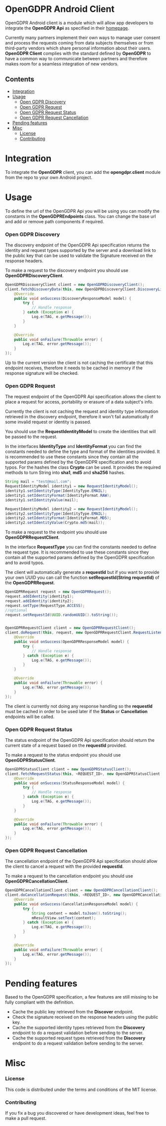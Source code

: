 # OpenGDPR Android Client

OpenGDPR Android client is a module which will allow app developers to integrate the **OpenGDPR Api** as specified in their [homepage](https://www.opengdpr.org).

Currently many partners implement their own ways to manage user consent and process the requests coming from data subjects themselves or from third-party vendors which share personal information about their users. **OpenGDPR Client** complies with the standard defined by **OpenGDPR** to have a common way to communicate between partners and therefore makes room for a seamless integration of new vendors.

## Contents

* [Integration](#integration)
* [Usage](#usage)
    * [Open GDPR Discovery](#opengdpr-discovery)
    * [Open GDPR Request](#opengdpr-request)
    * [Open GDPR Request Status](#opengdpr-status)
    * [Open GDPR Request Cancellation](#opengdpr-cancel)
* [Pending features](#pending-features)
* [Misc](#misc)
    * [License](#misc_license)
    * [Contributing](#misc_contributing)

<a name="integration"></a>
# Integration

To integrate the **OpenGDPR** client, you can add the **opengdpr.client** module from the repo to your own Android project.

<a name="usage"></a>
# Usage

To define the url of the OpenGDPR Api you will be using you can modify the constants in the **OpenGDPREndpoints** class. You can change the base url and add or remove path components if required.

<a name="opengdpr-discovery"></a>
### Open GDPR Discovery

The discovery endpoint of the OpenGDPR Api specification returns the identity and request types supported by the server and a download link to the public key that can be used to validate the Signature received on the response headers.

To make a request to the discovery endpoint you should use **OpenGDPRDiscoveryClient**.

``` Java
OpenGDPRDiscoveryClient client = new OpenGDPRDiscoveryClient();
client.fetchDiscoveryData(this, new OpenGDPRDiscoveryClient.DiscoveryListener() {
    @Override
    public void onSuccess(DiscoveryResponseModel model) {
        try {
            // Handle response
        } catch (Exception e) {
            Log.e(TAG, e.getMessage());
        }
    }

    @Override
    public void onFailure(Throwable error) {
        Log.e(TAG, error.getMessage());
    }
});
```

Up to the current version the client is not caching the certificate that this endpoint receives, therefore it needs to be cached in memory if the response signature will be checked.

<a name="opengdpr-request"></a>
### Open GDPR Request

The request endpoint of the OpenGDPR Api specification allows the client to place a request for access, portability or erasure of a data subject's info. 

Currently the client is not caching the request and identity type information retrieved in the discovery endpoint, therefore it won't fail automatically if some invalid request or identity is passed.

You should use the **RequestIdentityModel** to create the identities that will be passed to the request.

In the interfaces **IdentityType** and **IdentityFormat** you can find the constants needed to define the type and format of the identities provided. It is recommended to use these constants since they contain all the supported params defined by the OpenGDPR specification and to avoid typos. For the hashes the class **Crypto** can be used. It provides the required methods to turn String into **sha1**, **md5** and **sha256** hashes.

``` Java
String mail = "test@mail.com";
RequestIdentityModel identity1 = new RequestIdentityModel();
identity1.setIdentityType(IdentityType.EMAIL);
identity1.setIdentityFormat(IdentityFormat.RAW);
identity1.setIdentityValue(mail);

RequestIdentityModel identity2 = new RequestIdentityModel();
identity2.setIdentityType(IdentityType.EMAIL);
identity2.setIdentityFormat(IdentityFormat.MD5);
identity2.setIdentityValue(Crypto.md5(mail));
```

To make a request to the endpoint you should use **OpenGDPRRequestClient**.

In the interface **RequestType** you can find the constants needed to define the request type. It is recommended to use these constants since they contain all the supported params defined by the OpenGDPR specification and to avoid typos.

The client will automatically generate a **requestId** but if you want to provide your own UUID you can call the function **setRequestId(String requestId)** of the **OpenGDPRRequest**.

``` Java
OpenGDPRRequest request = new OpenGDPRRequest();
request.addIdentity(identity1);
request.addIdentity(identity2);
request.setType(RequestType.ACCESS);
//optional
request.setRequestId(UUID.randomUUID().toString());


OpenGDPRRequestClient client = new OpenGDPRRequestClient();
client.doRequest(this, request, new OpenGDPRRequestClient.RequestListener() {
    @Override
    public void onSuccess(OpenGDPRResponseModel model) {
        try {
            // Handle response
        } catch (Exception e) {
            Log.e(TAG, e.getMessage());
        }
    }

    @Override
    public void onFailure(Throwable error) {
        Log.e(TAG, error.getMessage());
    }
});
```

The client is currently not doing any response handling so the **requestId** must be cached in order to be used later if the **Status** or **Cancellation** endpoints will be called.

<a name="opengdpr-status"></a>
### Open GDPR Request Status

The status endpoint of the OpenGDPR Api specification should return the current state of a request based on the **requestId** provided.

To make a request to the status endpoint you should use **OpenGDPRStatusClient**.

``` Java
OpenGDPRStatusClient client = new OpenGDPRStatusClient();
client.fetchRequestStatus(this, <REQUEST_ID>, new OpenGDPRStatusClient.StatusListener() {
    @Override
    public void onSuccess(StatusResponseModel model) {
        try {
            // Handle response
        } catch (Exception e) {
            Log.e(TAG, e.getMessage());
        }
    }

    @Override
    public void onFailure(Throwable error) {
        Log.e(TAG, error.getMessage());
    }
});
```

<a name="opengdpr-cancel"></a>
### Open GDPR Request Cancellation

The cancellation endpoint of the OpenGDPR Api specification should allow the client to cancel a request with the provided **requestId**.

To make a request to the cancellation endpoint you should use **OpenGDPRCancellationClient**.

``` Java
OpenGDPRCancellationClient client = new OpenGDPRCancellationClient();
client.doCancellationRequest(this, <REQUEST_ID>, new OpenGDPRCancellationClient.CancellationListener() {
    @Override
    public void onSuccess(CancellationResponseModel model) {
        try {
            String content = model.toJson().toString();
            mResultView.setText(content);
        } catch (Exception e) {
            Log.e(TAG, e.getMessage());
        }
    }

    @Override
    public void onFailure(Throwable error) {
        Log.e(TAG, error.getMessage());
    }
});
```

<a name="pending-features"></a>
# Pending features

Based to the OpenGDPR specification, a few features are still missing to be fully compliant with the definition.

* Cache the public key retrieved from the **Discover** endpoint.
* Check the signature received on the response headers using the public key.
* Cache the supported identity types retrieved from the **Discovery** endpoint to do a request validation before sending to the server.
* Cache the supported request types retrieved from the **Discovery** endpoint to do a request validation before sending to the server.

<a name="misc"></a>
# Misc

<a name="misc_license"></a>
### License

This code is distributed under the terms and conditions of the MIT license.

<a name="misc_contributing"></a>
### Contributing

If you fix a bug you discovered or have development ideas, feel free to make a pull request.